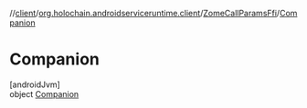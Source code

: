 //[client](../../../../index.md)/[org.holochain.androidserviceruntime.client](../../index.md)/[ZomeCallParamsFfi](../index.md)/[Companion](index.md)

# Companion

[androidJvm]\
object [Companion](index.md)